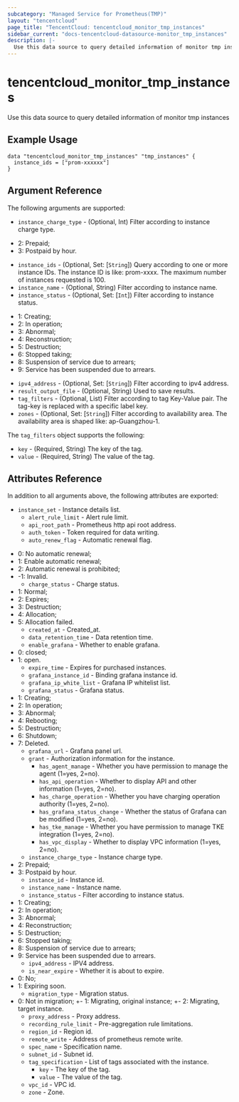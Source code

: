 ```yaml
---
subcategory: "Managed Service for Prometheus(TMP)"
layout: "tencentcloud"
page_title: "TencentCloud: tencentcloud_monitor_tmp_instances"
sidebar_current: "docs-tencentcloud-datasource-monitor_tmp_instances"
description: |-
  Use this data source to query detailed information of monitor tmp instances
---
```


# tencentcloud_monitor_tmp_instances

Use this data source to query detailed information of monitor tmp instances

## Example Usage

```hcl
data "tencentcloud_monitor_tmp_instances" "tmp_instances" {
  instance_ids = ["prom-xxxxxx"]
}
```

## Argument Reference

The following arguments are supported:

* `instance_charge_type` - (Optional, Int) Filter according to instance charge type.
- 2: Prepaid;
- 3: Postpaid by hour.
* `instance_ids` - (Optional, Set: [`String`]) Query according to one or more instance IDs. The instance ID is like: prom-xxxx. The maximum number of instances requested is 100.
* `instance_name` - (Optional, String) Filter according to instance name.
* `instance_status` - (Optional, Set: [`Int`]) Filter according to instance status.
- 1: Creating;
- 2: In operation;
- 3: Abnormal;
- 4: Reconstruction;
- 5: Destruction;
- 6: Stopped taking;
- 8: Suspension of service due to arrears;
- 9: Service has been suspended due to arrears.
* `ipv4_address` - (Optional, Set: [`String`]) Filter according to ipv4 address.
* `result_output_file` - (Optional, String) Used to save results.
* `tag_filters` - (Optional, List) Filter according to tag Key-Value pair. The tag-key is replaced with a specific label key.
* `zones` - (Optional, Set: [`String`]) Filter according to availability area. The availability area is shaped like: ap-Guangzhou-1.

The `tag_filters` object supports the following:

* `key` - (Required, String) The key of the tag.
* `value` - (Required, String) The value of the tag.

## Attributes Reference

In addition to all arguments above, the following attributes are exported:

* `instance_set` - Instance details list.
  * `alert_rule_limit` - Alert rule limit.
  * `api_root_path` - Prometheus http api root address.
  * `auth_token` - Token required for data writing.
  * `auto_renew_flag` - Automatic renewal flag.
- 0: No automatic renewal;
- 1: Enable automatic renewal;
- 2: Automatic renewal is prohibited;
- -1: Invalid.
  * `charge_status` - Charge status.
- 1: Normal;
- 2: Expires;
- 3: Destruction;
- 4: Allocation;
- 5: Allocation failed.
  * `created_at` - Created_at.
  * `data_retention_time` - Data retention time.
  * `enable_grafana` - Whether to enable grafana.
- 0: closed;
- 1: open.
  * `expire_time` - Expires for purchased instances.
  * `grafana_instance_id` - Binding grafana instance id.
  * `grafana_ip_white_list` - Grafana IP whitelist list.
  * `grafana_status` - Grafana status.
- 1: Creating;
- 2: In operation;
- 3: Abnormal;
- 4: Rebooting;
- 5: Destruction;
- 6: Shutdown;
- 7: Deleted.
  * `grafana_url` - Grafana panel url.
  * `grant` - Authorization information for the instance.
    * `has_agent_manage` - Whether you have permission to manage the agent (1=yes, 2=no).
    * `has_api_operation` - Whether to display API and other information (1=yes, 2=no).
    * `has_charge_operation` - Whether you have charging operation authority (1=yes, 2=no).
    * `has_grafana_status_change` - Whether the status of Grafana can be modified (1=yes, 2=no).
    * `has_tke_manage` - Whether you have permission to manage TKE integration (1=yes, 2=no).
    * `has_vpc_display` - Whether to display VPC information (1=yes, 2=no).
  * `instance_charge_type` - Instance charge type.
- 2: Prepaid;
- 3: Postpaid by hour.
  * `instance_id` - Instance id.
  * `instance_name` - Instance name.
  * `instance_status` - Filter according to instance status.
- 1: Creating;
- 2: In operation;
- 3: Abnormal;
- 4: Reconstruction;
- 5: Destruction;
- 6: Stopped taking;
- 8: Suspension of service due to arrears;
- 9: Service has been suspended due to arrears.
  * `ipv4_address` - IPV4 address.
  * `is_near_expire` - Whether it is about to expire.
- 0: No;
- 1: Expiring soon.
  * `migration_type` - Migration status.
- 0: Not in migration;
+- 1: Migrating, original instance;
+- 2: Migrating, target instance.
  * `proxy_address` - Proxy address.
  * `recording_rule_limit` - Pre-aggregation rule limitations.
  * `region_id` - Region id.
  * `remote_write` - Address of prometheus remote write.
  * `spec_name` - Specification name.
  * `subnet_id` - Subnet id.
  * `tag_specification` - List of tags associated with the instance.
    * `key` - The key of the tag.
    * `value` - The value of the tag.
  * `vpc_id` - VPC id.
  * `zone` - Zone.


